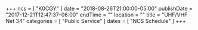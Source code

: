 +++
ncs = [ "K0CGY" ]
date = "2018-08-26T21:00:00-05:00"
publishDate = "2017-12-21T12:47:37-06:00"
endTime = ""
location = ""
title = "UHF/VHF Net 34"
categories = [ "Public Service" ]
dates = [ "NCS Schedule" ]
+++
